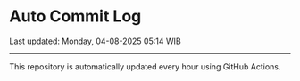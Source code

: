# Auto Commit Log

Last updated: Monday, 04-08-2025 05:14 WIB

---

This repository is automatically updated every hour using GitHub Actions.
